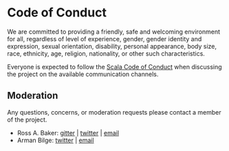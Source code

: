 # Code of Conduct

We are committed to providing a friendly, safe and welcoming environment for all, regardless of level of experience, gender, gender identity and expression, sexual orientation, disability, personal appearance, body size, race, ethnicity, age, religion, nationality, or other such characteristics.

Everyone is expected to follow the [Scala Code of Conduct] when discussing the project on the available communication channels.

## Moderation

Any questions, concerns, or moderation requests please contact a member of the project.

- Ross A. Baker: [gitter](https://gitter.im/rossabaker) | [twitter](https://twitter.com/rossabaker) | [email](mailto:ross@rossabaker.com)
- Arman Bilge: [twitter](https://twitter.com/armanbilge) | [email](mailto:arman@armanbilge.com)

[Scala Code of Conduct]: https://typelevel.org/code-of-conduct.html
